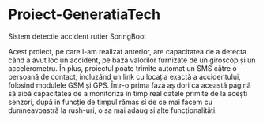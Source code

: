 # Proiect-GeneratiaTech
Sistem detectie accident rutier SpringBoot

  Acest proiect, pe care l-am realizat anterior, are capacitatea de a detecta când a avut loc un accident, pe baza valorilor furnizate de un giroscop și un accelerometru. În plus, proiectul poate trimite automat un SMS către o persoană de contact, incluzând un link cu locația exactă a accidentului, folosind modulele GSM și GPS. 
  Într-o prima faza aș dori ca această pagină să aibă capacitatea de a monitoriza în timp real datele primite de la acești senzori, după in funcție de timpul rămas si de ce mai facem cu dumneavoastră la rush-uri, o sa mai adaug si alte funcționalități.
